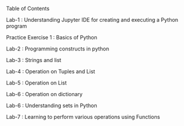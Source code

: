 Table of Contents

  Lab-1 : Understanding Jupyter IDE for creating and executing a Python program
 
  Practice Exercise 1 : Basics of Python 
  
  Lab-2 : Programming constructs in python
  
  Lab-3 : Strings and list
  
  Lab-4 : Operation on Tuples and List
  
  Lab-5 : Operation on List

  Lab-6 : Operation on dictionary 
  
  Lab-6 : Understanding sets in Python
  
  Lab-7 : Learning to perform various operations using Functions
